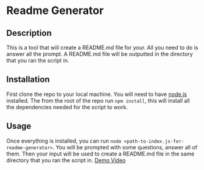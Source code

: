# Readme Generator

## Description

This is a tool that will create a README.md file for your. All you need to do is answer all the prompt. A README.md file will be outputted in the directory that you ran the script in.

## Installation

First clone the repo to your local machine. You will need to have [node.js](https://nodejs.org/en/) installed. The from the root of the repo run ```npm install```, this will install all the dependencies needed for the script to work.

## Usage


Once everything is installed, you can run ```node <path-to-index.js-for-readme-generator>```. You will be prompted with some questions, answer all of them. Then your input will be used to create a README.md file in the same directory that you ran the script in.
[Demo Video](https://drive.google.com/file/d/1xjFazzT5_LwT8MGRyTGQZPVf4_ayhM4Z/view)